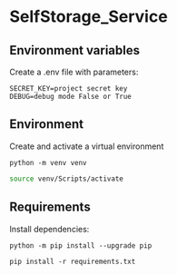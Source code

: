 # SelfStorage_Service

## Environment variables
  Create a .env file with parameters:
   ```
   SECRET_KEY=project secret key
   DEBUG=debug mode False or True
   ```

## Environment      
  Сreate and activate a virtual environment
   ```
   python -m venv venv
   ```
   ```bash
   source venv/Scripts/activate
   ```

## Requirements
  Install dependencies:
   ```
   python -m pip install --upgrade pip
   ```
   ```
   pip install -r requirements.txt
   ```